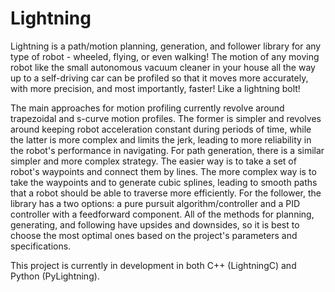 # Lightning
Lightning is a path/motion planning, generation, and follower library for any type of robot - wheeled, flying, or even walking! The motion of any moving robot like the small autonomous vacuum cleaner in your house all the way up to a self-driving car can be profiled so that it moves more accurately, with more precision, and most importantly, faster! Like a lightning bolt!

The main approaches for motion profiling currently revolve around trapezoidal and s-curve motion profiles. The former is simpler and revolves around keeping robot acceleration constant during periods of time, while the latter is more complex and limits the jerk, leading to more reliability in the robot's performance in navigating. For path generation, there is a similar simpler and more complex strategy. The easier way is to take a set of robot's waypoints and connect them by lines. The more complex way is to take the waypoints and to generate cubic splines, leading to smooth paths that a robot should be able to traverse more efficiently. For the follower, the library has a two options: a pure pursuit algorithm/controller and a PID controller with a feedforward component. All of the methods for planning, generating, and following have upsides and downsides, so it is best to choose the most optimal ones based on the project's parameters and specifications.

This project is currently in development in both C++ (LightningC) and Python (PyLightning).
